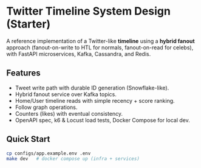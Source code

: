 

# Twitter Timeline System Design (Starter)

A reference implementation of a Twitter-like **timeline** using a **hybrid fanout** approach (fanout-on-write to HTL for normals, fanout-on-read for celebs), with FastAPI microservices, Kafka, Cassandra, and Redis.

## Features
- Tweet write path with durable ID generation (Snowflake-like).
- Hybrid fanout service over Kafka topics.
- Home/User timeline reads with simple recency + score ranking.
- Follow graph operations.
- Counters (likes) with eventual consistency.
- OpenAPI spec, k6 & Locust load tests, Docker Compose for local dev.

## Quick Start
```bash
cp configs/app.example.env .env
make dev   # docker compose up (infra + services)
